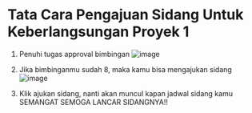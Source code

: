 # Tata Cara Pengajuan Sidang Untuk Keberlangsungan Proyek 1
1. Penuhi tugas approval bimbingan
   ![image](https://github.com/user-attachments/assets/ff5eb579-68ac-41b0-a64c-a3bc99c85218)

2. Jika bimbinganmu sudah 8, maka kamu bisa mengajukan sidang
   ![image](https://github.com/user-attachments/assets/59113422-24ce-426e-84a8-500c0be148bb)

3. Klik ajukan sidang, nanti akan muncul kapan jadwal sidang kamu
   SEMANGAT SEMOGA LANCAR SIDANGNYA!!
